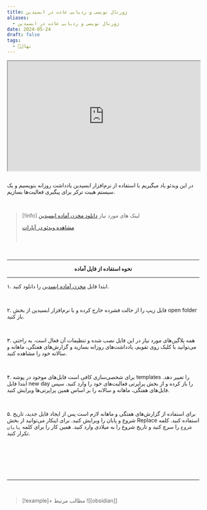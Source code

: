 ```yaml
---
title: ژورنال نویسی و ردیابی عادت در ابسیدین
aliases:
  - ژورنال نویسی و ردیابی عادت در ابسیدین
date: 2024-05-24
draft: false
tags:
  - 🌱نهال
---
```

<style>.h_iframe-aparat_embed_frame{position:relative;}.h_iframe-aparat_embed_frame .ratio{display:block;width:100%;height:auto;}.h_iframe-aparat_embed_frame iframe{position:absolute;top:0;left:0;width:100%;height:100%;}</style><div class="h_iframe-aparat_embed_frame"><span style="display: block;padding-top: 57%"></span><iframe src="https://www.aparat.com/video/video/embed/videohash/mpda5p0/vt/frame"  allowFullScreen="true" webkitallowfullscreen="true" mozallowfullscreen="true"></iframe></div>

<br/>

در این ویدئو یاد میگیریم با استفاده از نرم‌افزار ابسیدین یادداشت روزانه بنویسیم و یک سیستم هبیت ترکر برای پیگیری فعالیت‌ها بسازیم.

<br/> 

> [!info] لینک های مورد نیاز 
> [<i class="fa-solid fa-download"></i> دانلود مخزن آماده ابسیدین](https://ifard.ir/img/journal-and-habit.zip)
> 
> [<i class="fa-solid fa-circle-play"></i> مشاهده ویدئو در آپارات](https://www.aparat.com/v/mpda5p0)
> 
> <br/>

<br/>

---
**<center>نحوه استفاده از فایل آماده</center>**

---

۱. ابتدا فایل [مخزن آماده ابسدین](https://ifard.ir/img/journal-and-habit.zip) را دانلود کنید.

<br/>

۲. فایل زیپ را از حالت فشرده خارج کرده و با نرم‌افزار ابسیدین از بخش open folder باز کنید.

<br/>

۳. همه پلاگین‌های مورد نیاز در این فایل نصب شده و تنظیمات آن فعال است. به راحتی می‌توانید با کلیک روی تقویم، یادداشت‌های روزانه بسازید و گزارش‌های هفتگی، ماهانه و سالانه خود را مشاهده کنید.

<br/>

۴. برای شخصی‌سازی کافی است فایل‌های موجود در پوشه templates را تغییر دهد. ابتدا فایل new day را باز کرده و از بخش پراپرتی فعالیت‌های خود را وارد کنید. سپس فایل‌های هفتگی، ماهانه و سالانه را بر اساس همین پراپرتی‌ها ویرایش کنید.

<br/>

۵. برای استفاده از گزارش‌های هفتگی و ماهانه لازم است پس از ایجاد فایل جدید، تاریخ شروع و پایان را ویرایش کنید. برای اینکار می‌توانید از بخش Replace استفاده کنید. کلمه `شروع` را سرچ کنید و تاریخ شروع را به میلادی وارد کنید. همین کار را برای کلمه `پایان` تکرار کنید.

<br/><br/><br/><br/><br/>

---
<br/>

> [!example]+ مطالب مرتبط
> ![[obsidian]]

<br/>

